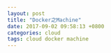 ```yaml
---
layout: post
title: "Docker之Machine"
date: 2017-09-02 09:58:13 +0800
categories: cloud
tags: cloud docker machine
---
```


